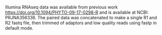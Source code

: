 Illumina RNAseq data was available from previous work <https://doi.org/10.1094/PHYTO-09-17-0298-R> and is available at NCBI: PRJNA356336. The paired data was concatenated to make a single R1 and R2 fastq file, then trimmed of adaptors and low quality reads using fastp in default mode. 
